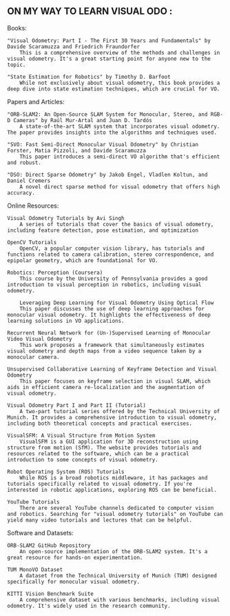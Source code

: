 ## ON MY WAY TO LEARN VISUAL ODO :

Books:

    "Visual Odometry: Part I - The First 30 Years and Fundamentals" by Davide Scaramuzza and Friedrich Fraundorfer
        This is a comprehensive overview of the methods and challenges in visual odometry. It's a great starting point for anyone new to the topic.

    "State Estimation for Robotics" by Timothy D. Barfoot
        While not exclusively about visual odometry, this book provides a deep dive into state estimation techniques, which are crucial for VO.

Papers and Articles:

    "ORB-SLAM2: An Open-Source SLAM System for Monocular, Stereo, and RGB-D Cameras" by Raúl Mur-Artal and Juan D. Tardós
        A state-of-the-art SLAM system that incorporates visual odometry. The paper provides insights into the algorithms and techniques used.

    "SVO: Fast Semi-Direct Monocular Visual Odometry" by Christian Forster, Matia Pizzoli, and Davide Scaramuzza
        This paper introduces a semi-direct VO algorithm that's efficient and robust.

    "DSO: Direct Sparse Odometry" by Jakob Engel, Vladlen Koltun, and Daniel Cremers
        A novel direct sparse method for visual odometry that offers high accuracy.

Online Resources:

    Visual Odometry Tutorials by Avi Singh
        A series of tutorials that cover the basics of visual odometry, including feature detection, pose estimation, and optimization

    OpenCV Tutorials
        OpenCV, a popular computer vision library, has tutorials and functions related to camera calibration, stereo correspondence, and epipolar geometry, which are foundational for VO.

    Robotics: Perception (Coursera)
        This course by the University of Pennsylvania provides a good introduction to visual perception in robotics, including visual odometry.

        Leveraging Deep Learning for Visual Odometry Using Optical Flow
        This paper discusses the use of deep learning approaches for monocular visual odometry. It highlights the effectiveness of deep learning solutions in VO applications.

    Recurrent Neural Network for (Un-)Supervised Learning of Monocular Video Visual Odometry
        This work proposes a framework that simultaneously estimates visual odometry and depth maps from a video sequence taken by a monocular camera.

    Unsupervised Collaborative Learning of Keyframe Detection and Visual Odometry
        This paper focuses on keyframe selection in visual SLAM, which aids in efficient camera re-localization and the augmentation of visual odometry.

    Visual Odometry Part I and Part II (Tutorial)
        A two-part tutorial series offered by the Technical University of Munich. It provides a comprehensive introduction to visual odometry, including both theoretical concepts and practical exercises.

    VisualSFM: A Visual Structure from Motion System
        VisualSFM is a GUI application for 3D reconstruction using structure from motion (SfM). The website provides tutorials and resources related to the software, which can be a practical introduction to some concepts of visual odometry.

    Robot Operating System (ROS) Tutorials
        While ROS is a broad robotics middleware, it has packages and tutorials specifically related to visual odometry. If you're interested in robotic applications, exploring ROS can be beneficial.

    YouTube Tutorials
        There are several YouTube channels dedicated to computer vision and robotics. Searching for "visual odometry tutorials" on YouTube can yield many video tutorials and lectures that can be helpful.

Software and Datasets:

    ORB-SLAM2 GitHub Repository
        An open-source implementation of the ORB-SLAM2 system. It's a great resource for hands-on experimentation.

    TUM MonoVO Dataset
        A dataset from the Technical University of Munich (TUM) designed specifically for monocular visual odometry.

    KITTI Vision Benchmark Suite
        A comprehensive dataset with various benchmarks, including visual odometry. It's widely used in the research community.